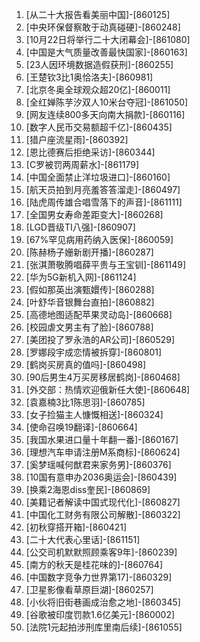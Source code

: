 
1. [从二十大报告看美丽中国]-[860125]
1. [中央环保督察敢于动真碰硬]-[860248]
1. [10月22日将举行二十大闭幕会]-[861080]
1. [中国是大气质量改善最快国家]-[860163]
1. [23人因环境数据造假获刑]-[860255]
1. [王楚钦3比1奥恰洛夫]-[860981]
1. [北京冬奥全球观众超20亿]-[860011]
1. [全红婵陈芋汐双人10米台夺冠]-[861050]
1. [网友连续800多天向南大捐款]-[860116]
1. [数字人民币交易额超千亿]-[860435]
1. [猎户座流星雨]-[860392]
1. [恩比德赛后拒绝采访]-[860344]
1. [C罗被罚两周薪水]-[861179]
1. [中国全面禁止洋垃圾进口]-[860160]
1. [航天员拍到月亮羞答答溜走]-[860497]
1. [陆虎周传雄合唱雪落下的声音]-[861111]
1. [全国男女寿命差距变大]-[860268]
1. [LGD晋级TI八强]-[860907]
1. [67%罕见病用药纳入医保]-[860059]
1. [陈赫杨子姗新剧开播]-[860287]
1. [张淇萧敬腾唱薛平贵与王宝钏]-[861149]
1. [华为5G新机入网]-[861124]
1. [假如那英出演甄嬛传]-[860288]
1. [叶舒华音银舞台直拍]-[860882]
1. [高德地图适配苹果灵动岛]-[860668]
1. [校园虐文男主有了脸]-[860788]
1. [美团投了罗永浩的AR公司]-[860529]
1. [罗娜段宇成恋情被拆穿]-[860801]
1. [鹤岗买房真的值吗]-[860498]
1. [90后男生4万买房移居鹤岗]-[860468]
1. [外交部：热情欢迎俄新任大使]-[860648]
1. [袁嘉楠3比1陈思羽]-[860785]
1. [女子捡猫主人慷慨相送]-[860324]
1. [使命召唤19翻译]-[860664]
1. [我国水果进口量十年翻一番]-[860167]
1. [理想汽车申请注册M系商标]-[860624]
1. [奚梦瑶喊何猷君来家务男]-[860376]
1. [10国有意申办2036奥运会]-[860439]
1. [换乘2海恩diss奎民]-[860869]
1. [美籍记者解读中国式现代化]-[860827]
1. [中国化工财务有限公司解散]-[860322]
1. [初秋穿搭开箱]-[860421]
1. [二十大代表心里话]-[861151]
1. [公交司机默默照顾乘客9年]-[860239]
1. [南方的秋天是桂花味的]-[860764]
1. [中国数字竞争力世界第17]-[860329]
1. [卫星影像看草原巨湖]-[860257]
1. [小伙将旧街巷画成治愈之地]-[860345]
1. [谷歌被印度罚款1.6亿美元]-[860002]
1. [法院1元起拍涉刑库里南后续]-[861055]